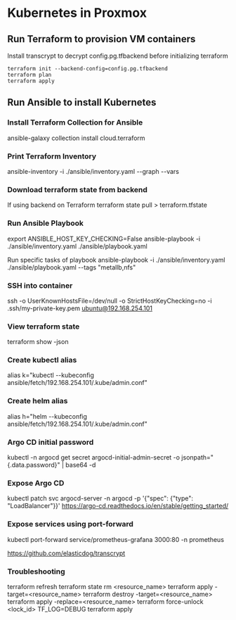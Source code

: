 # Kubernetes in Proxmox

## Run Terraform to provision VM containers
Install transcrypt to decrypt config.pg.tfbackend before initializing terraform
```
terraform init --backend-config=config.pg.tfbackend 
terraform plan
terraform apply
```

## Run Ansible to install Kubernetes
### Install Terraform Collection for Ansible
ansible-galaxy collection install cloud.terraform

### Print Terraform Inventory
ansible-inventory -i ./ansible/inventory.yaml --graph --vars

### Download terraform state from backend
If using backend on Terraform
terraform state pull > terraform.tfstate

### Run Ansible Playbook
export ANSIBLE_HOST_KEY_CHECKING=False
ansible-playbook -i ./ansible/inventory.yaml ./ansible/playbook.yaml

Run specific tasks of playbook
ansible-playbook -i ./ansible/inventory.yaml ./ansible/playbook.yaml --tags "metallb,nfs"

### SSH into container
ssh -o UserKnownHostsFile=/dev/null -o StrictHostKeyChecking=no -i .ssh/my-private-key.pem ubuntu@192.168.254.101

### View terraform state
terraform show -json

### Create kubectl alias
alias k="kubectl --kubeconfig ansible/fetch/192.168.254.101/.kube/admin.conf"

### Create helm alias
alias h="helm --kubeconfig ansible/fetch/192.168.254.101/.kube/admin.conf"

### Argo CD initial password
kubectl -n argocd get secret argocd-initial-admin-secret -o jsonpath="{.data.password}" | base64 -d

### Expose Argo CD
kubectl patch svc argocd-server -n argocd -p '{"spec": {"type": "LoadBalancer"}}'
https://argo-cd.readthedocs.io/en/stable/getting_started/

### Expose services using port-forward
kubectl port-forward service/prometheus-grafana 3000:80 -n prometheus

https://github.com/elasticdog/transcrypt

### Troubleshooting
terraform refresh
terraform state rm <resource_name>
terraform apply -target=<resource_name>
terraform destroy -target=<resource_name>
terraform apply -replace=<resource_name>
terraform force-unlock <lock_id>
TF_LOG=DEBUG terraform apply

